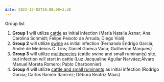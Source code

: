 ```yaml
---
date: 2023-12-03T10:00:00+3:30
---
```

Group list 

1. <strong>Group 1</strong> will utilize <u>cattle</u> as initial infection (María Natalia Aznar; Ana Carolina Schmidt; Felipe Peixoto de Arruda; Diego Viali)
3. <strong>Group 2</strong> will utilize <u>swine</u> as initial infection (Fernando Endrigo Garcia; André de Medeiros C. Lins; Daniel Gareca Vaca; Guilherme Marques)
4. <strong>Group 3</strong>  will utilize <u>multispecies</u> (cattle swine and small ruminants) site, but infection will start in cattle (Luz Jacqueline Aguilar Narváez;Álvaro Manuel Moreta Romero; Pablo Charbonnier)
5. <strong>Group 4</strong> will utilize <u>cattle and small ruminants</u> as initial infection (Rodrigo Garcia; Carlos Ramón Ramirez; Débora Beatriz Máas)


